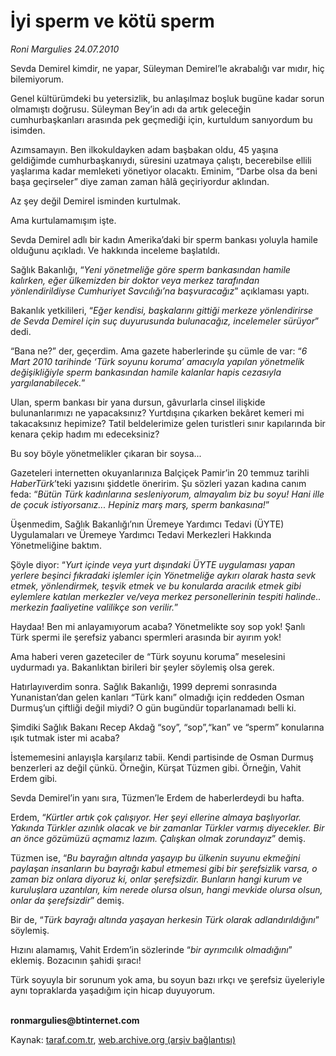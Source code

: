 # İyi sperm ve kötü sperm

*Roni Margulies 24.07.2010*

<div class="yazi"><p>Sevda Demirel kimdir, ne yapar, Süleyman Demirel’le akrabalığı var mıdır, hiç bilemiyorum.</p>
<p>Genel kültürümdeki bu yetersizlik, bu anlaşılmaz boşluk bugüne kadar sorun olmamıştı doğrusu. Süleyman Bey’in adı da artık geleceğin cumhurbaşkanları arasında pek geçmediği için, kurtuldum sanıyordum bu isimden.</p>
<p>Azımsamayın. Ben ilkokuldayken adam başbakan oldu, 45 yaşına geldiğimde cumhurbaşkanıydı, süresini uzatmaya çalıştı, becerebilse ellili yaşlarıma kadar memleketi yönetiyor olacaktı. Eminim, “Darbe olsa da beni başa geçirseler” diye zaman zaman hâlâ geçiriyordur aklından.</p>
<p>Az şey değil Demirel isminden kurtulmak.</p>
<p>Ama kurtulamamışım işte. </p>
<p>Sevda Demirel adlı bir kadın Amerika’daki bir sperm bankası yoluyla hamile olduğunu açıkladı. Ve hakkında inceleme başlatıldı.</p>
<p>Sağlık Bakanlığı, “<i>Yeni yönetmeliğe göre sperm bankasından hamile kalırken, eğer ülkemizden bir doktor veya merkez tarafından yönlendirildiyse Cumhuriyet Savcılığı’na başvuracağız</i>” açıklaması yaptı.</p>
<p>Bakanlık yetkilileri, “<i>Eğer kendisi, başkalarını gittiği merkeze yönlendirirse de Sevda Demirel için suç duyurusunda bulunacağız, incelemeler sürüyor</i>” dedi.</p>
<p>“Bana ne?” der, geçerdim. Ama gazete haberlerinde şu cümle de var: “<i>6 Mart 2010 tarihinde ‘Türk soyunu koruma’ amacıyla yapılan yönetmelik değişikliğiyle sperm bankasından hamile kalanlar hapis cezasıyla yargılanabilecek.</i>”</p>
<p>Ulan, sperm bankası bir yana dursun, gâvurlarla cinsel ilişkide bulunanlarımızı ne yapacaksınız? Yurtdışına çıkarken bekâret kemeri mi takacaksınız hepimize? Tatil beldelerimize gelen turistleri sınır kapılarında bir kenara çekip hadım mı edeceksiniz?</p>
<p>Bu soy böyle yönetmelikler çıkaran bir soysa...</p>
<p>Gazeteleri internetten okuyanlarınıza Balçiçek Pamir’in 20 temmuz tarihli <i>HaberTürk</i>’teki yazısını şiddetle öneririm. Şu sözleri yazan kadına canım feda: “<i>Bütün Türk kadınlarına sesleniyorum, almayalım biz bu soyu! Hani ille de çocuk istiyorsanız... Hepiniz marş marş, sperm bankasına!</i>”</p>
<p>Üşenmedim, Sağlık Bakanlığı’nın Üremeye Yardımcı Tedavi (ÜYTE) Uygulamaları ve Üremeye Yardımcı Tedavi Merkezleri Hakkında Yönetmeliğine baktım.</p>
<p>Şöyle diyor: “<i>Yurt içinde veya yurt dışındaki ÜYTE uygulaması yapan yerlere beşinci fıkradaki işlemler için Yönetmeliğe aykırı olarak hasta sevk etmek, yönlendirmek, teşvik etmek ve bu konularda aracılık etmek gibi eylemlere katılan merkezler ve/veya merkez personellerinin tespiti halinde.. merkezin faaliyetine valilikçe son verilir.</i>”</p>
<p>Haydaa! Ben mi anlayamıyorum acaba? Yönetmelikte soy sop yok! Şanlı Türk spermi ile şerefsiz yabancı spermleri arasında bir ayırım yok!</p>
<p>Ama haberi veren gazeteciler de “Türk soyunu koruma” meselesini uydurmadı ya. Bakanlıktan birileri bir şeyler söylemiş olsa gerek.</p>
<p>Hatırlayıverdim sonra. Sağlık Bakanlığı, 1999 depremi sonrasında Yunanistan’dan gelen kanları “Türk kanı” olmadığı için reddeden Osman Durmuş’un çiftliği değil miydi? O gün bugündür toparlanamadı belli ki.</p>
<p>Şimdiki Sağlık Bakanı Recep Akdağ “soy”, “sop”,“kan” ve “sperm” konularına ışık tutmak ister mi acaba?</p>
<p>İstememesini anlayışla karşılarız tabii. Kendi partisinde de Osman Durmuş benzerleri az değil çünkü. Örneğin, Kürşat Tüzmen gibi. Örneğin, Vahit Erdem gibi.</p>
<p>Sevda Demirel’in yanı sıra, Tüzmen’le Erdem de haberlerdeydi bu hafta.</p>
<p>Erdem, “<i>Kürtler artık çok çalışıyor. Her şeyi ellerine almaya başlıyorlar. Yakında Türkler azınlık olacak ve bir zamanlar Türkler varmış diyecekler. Bir an önce gözümüzü açmamız lazım. Çalışkan olmak zorundayız</i>” demiş.</p>
<p>Tüzmen ise, “<i>Bu bayrağın altında yaşayıp bu ülkenin suyunu ekmeğini paylaşan insanların bu bayrağı kabul etmemesi gibi bir şerefsizlik varsa, o zaman biz onlara diyoruz ki, onlar şerefsizdir. Bunların hangi kurum ve kuruluşlara uzantıları, kim nerede olursa olsun, hangi mevkide olursa olsun, onlar da şerefsizdir</i>” demiş.</p>
<p>Bir de, “<i>Türk bayrağı altında yaşayan herkesin Türk olarak adlandırıldığını</i>” söylemiş.</p>
<p>Hızını alamamış, Vahit Erdem’in sözlerinde “<i>bir ayrımcılık olmadığını</i>” eklemiş. Bozacının şahidi şıracı!</p>
<p>Türk soyuyla bir sorunum yok ama, bu soyun bazı ırkçı ve şerefsiz üyeleriyle aynı topraklarda yaşadığım için hicap duyuyorum. </p>
<p><b><br/>ronmargulies@btinternet.com</b></p></div>

Kaynak: [taraf.com.tr](m), [web.archive.org (arşiv bağlantısı)](http://web.archive.org/web/20100727165750/http://taraf.com.tr:80/roni-margulies/makale-iyi-sperm-ve-kotu-sperm.htm)
